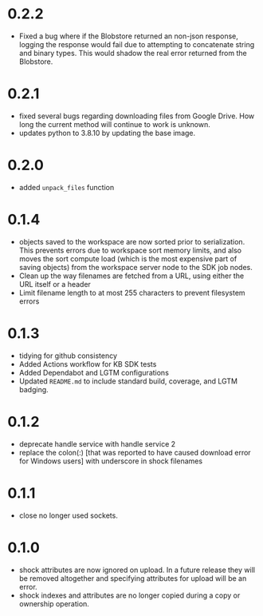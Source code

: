 # 0.2.2

- Fixed a bug where if the Blobstore returned an non-json response, logging the response would
  fail due to attempting to concatenate string and binary types. This would shadow the real
  error returned from the Blobstore.

# 0.2.1

- fixed several bugs regarding downloading files from Google Drive. How long the current method
  will continue to work is unknown.
- updates python to 3.8.10 by updating the base image.

# 0.2.0
- added `unpack_files` function

# 0.1.4
- objects saved to the workspace are now sorted prior to serialization. This prevents errors due
  to workspace sort memory limits, and also moves the sort compute load (which is the most
  expensive part of saving objects) from the workspace server node to the SDK job nodes.
- Clean up the way filenames are fetched from a URL, using either the URL itself or a header
- Limit filename length to at most 255 characters to prevent filesystem errors

# 0.1.3
- tidying for github consistency
- Added Actions workflow for KB SDK tests
- Added Dependabot and LGTM configurations
- Updated `README.md` to include standard build, coverage, and LGTM badging.

# 0.1.2
- deprecate handle service with handle service 2
- replace the colon(:) [that was reported to have caused download error for Windows users] with
  underscore in shock filenames

# 0.1.1
- close no longer used sockets.

# 0.1.0
- shock attributes are now ignored on upload. In a future release they will be removed altogether
  and specifying attributes for upload will be an error.
- shock indexes and attributes are no longer copied during a copy or ownership operation.
